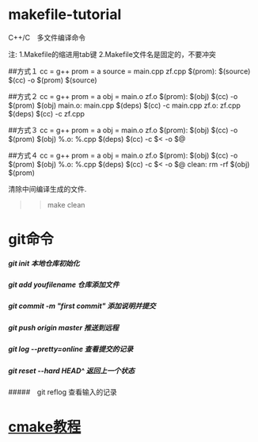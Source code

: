 # makefile-tutorial
C++/C　多文件编译命令

注:
1.Makefile的缩进用tab键
2.Makefile文件名是固定的，不要冲突

##方式１
cc = g++
prom = a
source = main.cpp zf.cpp
$(prom): $(source)
	$(cc) -o $(prom) $(source)


##方式２
cc = g++
prom = a
obj = main.o zf.o
$(prom): $(obj)
	$(cc) -o $(prom) $(obj)
main.o: main.cpp $(deps)
	$(cc) -c main.cpp
zf.o: zf.cpp $(deps)
	$(cc) -c zf.cpp


##方式３
cc = g++
prom = a
obj = main.o zf.o
$(prom): $(obj)
	$(cc) -o $(prom) $(obj)
%.o: %.cpp $(deps)
	$(cc) -c $< -o $@


##方式４
cc = g++
prom = a
obj = main.o zf.o
$(prom): $(obj)
	$(cc) -o $(prom) $(obj)
%.o: %.cpp $(deps)
	$(cc) -c $< -o $@
clean:
	rm -rf $(obj) $(prom)


清除中间编译生成的文件. 

>>make clean

git命令
=====

##### git init 本地仓库初始化</br>
##### git add youfilename 仓库添加文件</br>
##### git commit -m "first commit" 添加说明并提交</br>
##### git push origin master 推送到远程</br>
##### git log --pretty=online 查看提交的记录</br>
##### git reset --hard HEAD^ 返回上一个状态</br>
#####　git reflog 查看输入的记录</br>


[cmake教程](https://cmake.org/cmake/help/latest/guide/tutorial/index.html)
=====






